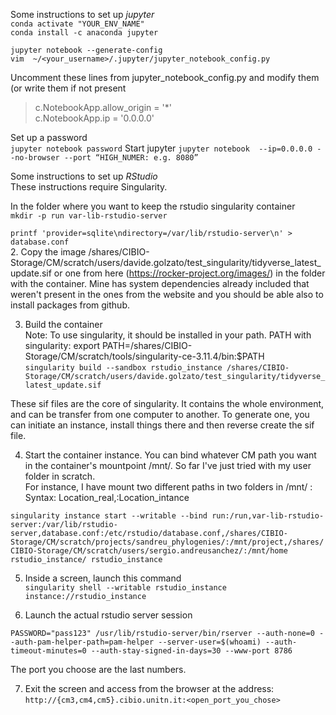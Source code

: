 Some instructions to set up *jupyter*  
`conda activate "YOUR_ENV_NAME"`  
`conda install -c anaconda jupyter`  

`jupyter notebook --generate-config`  
`vim  ~/<your_username>/.jupyter/jupyter_notebook_config.py`  

Uncomment these lines from jupyter_notebook_config.py  and modify them (or write them if not present  
> c.NotebookApp.allow_origin = '*'  
> c.NotebookApp.ip = '0.0.0.0'  

Set up a password  
`jupyter notebook password`
Start jupyter
`jupyter notebook  --ip=0.0.0.0 --no-browser --port “HIGH_NUMER: e.g. 8080”`  

Some instructions to set up *RStudio*  
These instructions require Singularity.  

In the folder where you want to keep the rstudio singularity container  
`mkdir -p run var-lib-rstudio-server`

`printf 'provider=sqlite\ndirectory=/var/lib/rstudio-server\n' > database.conf`  
2. Copy the image /shares/CIBIO-Storage/CM/scratch/users/davide.golzato/test_singularity/tidyverse_latest_update.sif  or one from here (https://rocker-project.org/images/) in the folder with the container. Mine has system dependencies already included that weren't present in the ones from the website and you should be able also to install packages from github.  


3. Build the container  
Note: To use singularity, it should be installed in your path. PATH with singularity: export PATH=/shares/CIBIO-Storage/CM/scratch/tools/singularity-ce-3.11.4/bin:$PATH  
`singularity build --sandbox rstudio_instance /shares/CIBIO-Storage/CM/scratch/users/davide.golzato/test_singularity/tidyverse_latest_update.sif`  

These sif files are the core of singularity. It contains the whole environment, and can be transfer from one computer to another. To generate one, you can initiate an instance, install things there and then reverse create the sif file.  


4. Start the container instance. You can bind whatever CM path you want in the container's mountpoint /mnt/. So far I've just tried with my user folder in scratch.  
For instance, I have mount two different paths in two folders in /mnt/ : Syntax: Location_real,:Location_intance  

`singularity instance start --writable --bind run:/run,var-lib-rstudio-server:/var/lib/rstudio-server,database.conf:/etc/rstudio/database.conf,/shares/CIBIO-Storage/CM/scratch/projects/sandreu_phylogenies/:/mnt/project,/shares/CIBIO-Storage/CM/scratch/users/sergio.andreusanchez/:/mnt/home rstudio_instance/ rstudio_instance`  


5.  Inside a screen, launch this command  
`singularity shell --writable rstudio_instance instance://rstudio_instance`  


6. Launch the actual rstudio server session  

`PASSWORD="pass123" /usr/lib/rstudio-server/bin/rserver --auth-none=0 --auth-pam-helper-path=pam-helper --server-user=$(whoami) --auth-timeout-minutes=0 --auth-stay-signed-in-days=30 --www-port 8786`   

The port you choose are the last numbers.  

7. Exit the screen and access from the browser at the address:  
`http://{cm3,cm4,cm5}.cibio.unitn.it:<open_port_you_chose>`

